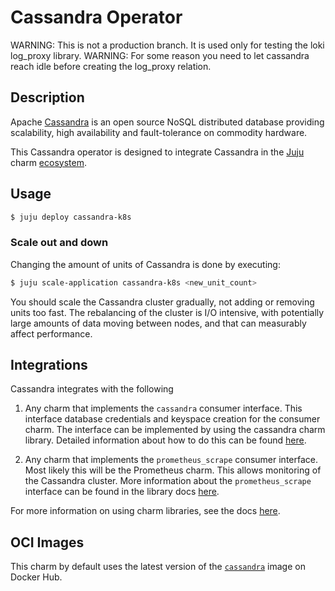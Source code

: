 # Cassandra Operator

WARNING: This is not a production branch. It is used only for testing the loki log_proxy library.
WARNING: For some reason you need to let cassandra reach idle before creating the log_proxy relation.

## Description

Apache [Cassandra] is an open source NoSQL distributed database providing scalability, high
availability and fault-tolerance on commodity hardware.

This Cassandra operator is designed to integrate Cassandra in the [Juju] charm [ecosystem].

## Usage

```sh
$ juju deploy cassandra-k8s
```

### Scale out and down

Changing the amount of units of Cassandra is done by executing:

```sh
$ juju scale-application cassandra-k8s <new_unit_count>
```

You should scale the Cassandra cluster gradually, not adding or removing units too fast. The
rebalancing of the cluster is I/O intensive, with potentially large amounts of data moving between
nodes, and that can measurably affect performance.

## Integrations

Cassandra integrates with the following

1. Any charm that implements the `cassandra` consumer interface. This interface
   database credentials and keyspace creation for the consumer charm. The
   interface can be implemented by using the cassandra charm library. Detailed
   information about how to do this can be found
   [here](https://charmhub.io/cassandra-k8s/libraries/cassandra).

2. Any charm that implements the `prometheus_scrape` consumer interface. Most
   likely this will be the Prometheus charm. This allows monitoring of the
   Cassandra cluster. More information about the `prometheus_scrape` interface can
   be found in the library docs
   [here](https://charmhub.io/prometheus-k8s/libraries/prometheus_scrape).

For more information on using charm libraries, see the docs
[here](https://charmhub.io/cassandra-k8s/libraries).

## OCI Images

This charm by default uses the latest version of the [`cassandra`](https://hub.docker.com/_/cassandra) image on Docker Hub.

[Cassandra]: https://cassandra.apache.org/
[CQL]: https://cassandra.apache.org/doc/latest/cql/
[Juju]: https://jaas.ai/
[ecosystem]: https://charmhub.io/
[Prometheus Operator]: https://charmhub.io/prometheus-k8s
